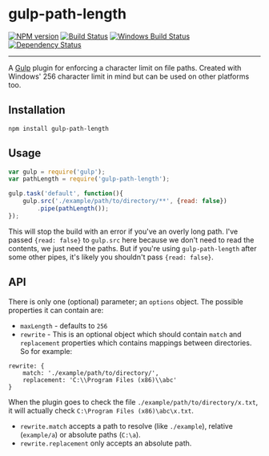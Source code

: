 gulp-path-length 
===

[![NPM version][npm-image]][npm-url] [![Build Status][travis-image]][travis-url] [![Windows Build Status][appveyor-image]][appveyor-url] [![Dependency Status][depstat-image]][depstat-url] 

---

A [Gulp](gulpjs.com) plugin for enforcing a character limit on file paths. Created with Windows' 256 character limit in mind but can be used on other platforms too.

## Installation

```shell
npm install gulp-path-length
```

## Usage

```javascript
var gulp = require('gulp');
var pathLength = require('gulp-path-length');

gulp.task('default', function(){
    gulp.src('./example/path/to/directory/**', {read: false})
        .pipe(pathLength()); 
});
```

This will stop the build with an error if you've an overly long path. I've passed `{read: false}` to `gulp.src` here because we don't need to read the contents, we just need the paths. But if you're using `gulp-path-length` after some other pipes, it's likely you shouldn't pass `{read: false}`.

## API

There is only one (optional) parameter; an `options` object. The possible properties it can contain are:
- `maxLength` - defaults to `256`
- `rewrite` - This is an optional object which should contain `match` and  `replacement` properties which contains mappings between directories. So for example:
```
rewrite: {
    match: './example/path/to/directory/',
    replacement: 'C:\\Program Files (x86)\\abc'
}
```

When the plugin goes to check the file `./example/path/to/directory/x.txt`, it will actually check `C:\Program Files (x86)\abc\x.txt`. 

- `rewrite.match` accepts a path to resolve (like `./example`), relative (`example/a`) or absolute paths (`C:\a`). 
- `rewrite.replacement` only accepts an absolute path.


[npm-url]: https://npmjs.org/package/gulp-path-length
[npm-image]: http://img.shields.io/npm/v/gulp-path-length.svg?style=flat

[travis-url]: http://travis-ci.org/Teamwork/gulp-path-length
[travis-image]: http://img.shields.io/travis/Teamwork/gulp-path-length.svg?style=flat

[appveyor-url]: https://ci.appveyor.com/project/4ver/gulp-path-length/branch/master
[appveyor-image]: https://ci.appveyor.com/api/projects/status/tradq3vg1hoah36j/branch/master?svg=true

[depstat-url]: https://david-dm.org/Teamwork/gulp-path-length
[depstat-image]: https://david-dm.org/Teamwork/gulp-path-length.svg?style=flat

